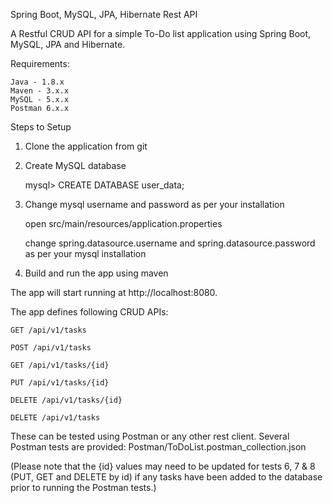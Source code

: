 Spring Boot, MySQL, JPA, Hibernate Rest API

A Restful CRUD API for a simple To-Do list application using Spring Boot, MySQL, JPA and Hibernate.

Requirements:

    Java - 1.8.x
    Maven - 3.x.x
    MySQL - 5.x.x
    Postman 6.x.x

Steps to Setup

1. Clone the application from git


2. Create MySQL database

	mysql> CREATE DATABASE user_data;

3. Change mysql username and password as per your installation

    open src/main/resources/application.properties

    change spring.datasource.username and spring.datasource.password as per your mysql installation

4. Build and run the app using maven

The app will start running at http://localhost:8080.

The app defines following CRUD APIs:

	GET /api/v1/tasks

	POST /api/v1/tasks

	GET /api/v1/tasks/{id}

	PUT /api/v1/tasks/{id}

	DELETE /api/v1/tasks/{id}
    
    DELETE /api/v1/tasks

These can be tested using Postman or any other rest client. Several Postman tests are provided: Postman/ToDoList.postman_collection.json

(Please note that the {id} values may need to be updated for tests 6, 7 & 8 (PUT, GET and DELETE by id) if any tasks have been added to the database prior to running the Postman tests.)